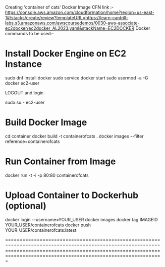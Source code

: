 Creating 'container of cats' Docker Image
CFN link :- https://console.aws.amazon.com/cloudformation/home?region=us-east-1#/stacks/create/review?templateURL=https://learn-cantrill-labs.s3.amazonaws.com/awscoursedemos/0030-aws-associate-ec2docker/ec2docker_AL2023.yaml&stackName=EC2DOCKER
Docker commands to be used:-
# Install Docker Engine on EC2 Instance
sudo dnf install docker
sudo service docker start
sudo usermod -a -G docker ec2-user

LOGOUT and login

sudo su - ec2-user

# Build Docker Image
cd container
docker build -t containerofcats .
docker images --filter reference=containerofcats

# Run Container from Image
docker run -t -i -p 80:80 containerofcats

# Upload Container to Dockerhub (optional)
docker login --username=YOUR_USER
docker images
docker tag IMAGEID YOUR_USER/containerofcats
docker push YOUR_USER/containerofcats:latest

=========================================================================================================================================================================================================================
